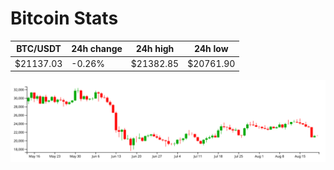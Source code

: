 # Bitcoin Stats

BTC/USDT|24h change|24h high|24h low|
|---|---|---|---|
|$21137.03|-0.26%|$21382.85|$20761.90|

<img src="./chart.svg">
